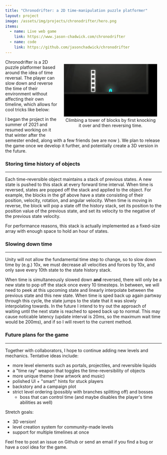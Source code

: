 ```yaml
---
title: "Chronodrifter: a 2D time-manipulation puzzle platformer"
layout: project
image: /assets/img/projects/chronodrifter/hero.png
items:
  - name: Live web game
    link: https://www.jason-chadwick.com/chronodrifter
  - name: code
    link: https://github.com/jasonchadwick/chronodrifter
---
```



<figure style="float: right; width: 300px; margin: 15px">
<img src="/assets/img/projects/chronodrifter/tower.gif" alt="Player reversing time to climb a tower of blocks" style="width: 300px">
<figcaption style="text-align: center">Climbing a tower of blocks by first knocking it over and then reversing time.</figcaption>
</figure>

Chronodrifter is a 2D puzzle platformer based around the idea of time reversal. The player can slow down and reverse the time of their environment without affecting their own timeline, which allows for cool tricks like below:

I began the project in the summer of 2021 and resumed working on it that winter after the semester ended, along with a few friends (we are now ). We plan to release the game once we develop it further, and potentially create a 3D version in the future.

### Storing time history of objects

---

Each time-reversible object maintains a stack of previous states. A new state is pushed to this stack at every forward time interval. When time is reversed, states are popped off the stack and applied to the object. For example, the blocks in the gif above have a state consisting of their position, velocity, rotation, and angular velocity. When time is moving in reverse, the block will pop a state off the history stack, set its position to the position value of the previous state, and set its velocity to the negative of the previous state velocity.

For performance reasons, this stack is actually implemented as a fixed-size array with enough space to hold an hour of states.

### Slowing down time

---

Unity will not allow the fundamental time step to change, so to slow down time by (e.g.) 10x, we must decrease all velocities and forces by 10x, and only save every 10th state to the state history stack.

When time is simultaneously slowed down **and** reversed, there will only be a new state to pop off the stack once every 10 timesteps. In between, we will need to peek at this upcoming state and linearly interpolate between the previous state and this new state. When time is sped back up again partway through this cycle, the state jumps to the state that it was slowly interpolating towards. In the future I intend to try out the approach of waiting until the next state is reached to speed back up to normal. This may cause noticable latency (update interval is 20ms, so the maximum wait time would be 200ms), and if so I will revert to the current method.

### Future plans for the game

---

Together with collaborators, I hope to continue adding new levels and mechanics. Tentative ideas include:

- more level elements such as portals, projectiles, and reversible liquids
- a "time ray" weapon that toggles the time-reversibility of objects
- more unique theme (new artwork and music)
- polished UI + "smart" hints for stuck players
- backstory and a campaign plot
- strict level ordering (possibly with branches splitting off) and bosses
    - boss that can control time (and maybe disables the player's time abilities as well)

Stretch goals:
- 3D version!
- level creation system for community-made levels
- support for multiple timelines at once

Feel free to post an issue on Github or send an email if you find a bug or have a cool idea for the game.